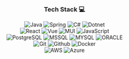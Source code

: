 <div align="center">

### **Tech Stack** 💻

<img alt ="Java" src="https://img.shields.io/badge/java-007396?style=for-the-badge&logo=java&logoColor=white"> 
<img alt ="Spring" src="https://img.shields.io/badge/spring-6DB33F?style=for-the-badge&logo=spring&logoColor=white"> 
<img alt ="C#" src="https://img.shields.io/badge/csharp-512BD4?style=for-the-badge&logo=csharp&logoColor=white">
<img alt ="Dotnet" src="https://img.shields.io/badge/dotnet-512BD4?style=for-the-badge&logo=dotnet&logoColor=white">
<br>
<img alt ="React" src="https://img.shields.io/badge/react-61DAFB?style=for-the-badge&logo=react&logoColor=black">
<img alt ="Vue" src="https://img.shields.io/badge/vuedotjs-4FC08D?style=for-the-badge&logo=vuedotjs&logoColor=black">
<img alt ="MUI" src="https://img.shields.io/badge/mui-007FFF?style=for-the-badge&logo=mui&logoColor=black">
<img alt="JavaScript" src="https://img.shields.io/badge/JavaScript-F7DF1E?style=for-the-badge&logo=JavaScript&logoColor=black">
<br>
<img alt="PostgreSQL" src="https://img.shields.io/badge/PostgreSQL-4169E1?style=flat-square&logo=PostgreSQL&logoColor=white"/>
<img alt="MSSQL" src="https://img.shields.io/badge/microsoftsqlserver-CC2927?style=flat-square&logo=microsoftsqlserver&logoColor=white"/>
<img alt="MYSQL" src="https://img.shields.io/badge/MySQL-4479A1?style=flat-square&logo=MySQL&logoColor=white"/>
<img alt="ORACLE" src="https://img.shields.io/badge/ORACLE-F80000?style=flat-square&logo=oracle&logoColor=white"/>
<br>
<img alt="Git"src="https://img.shields.io/badge/git-F05032?style=for-the-badge&logo=git&logoColor=white">
<img alt="Github" src="https://img.shields.io/badge/github-181717?style=for-the-badge&logo=github&logoColor=white">
<img alt="Docker" src="https://img.shields.io/badge/docker-2496ED?style=for-the-badge&logo=docker&logoColor=white">
<br>
<img alt="AWS" src="https://img.shields.io/badge/amazonaws-232F3E?style=for-the-badge&logo=amazonaws&logoColor=white">
<img alt="Azure" src="https://img.shields.io/badge/microsoftazure-0078D4?style=for-the-badge&logo=microsoftazure&logoColor=white">

</div>
